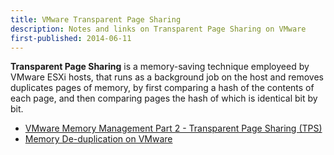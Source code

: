 ```yaml
---
title: VMware Transparent Page Sharing
description: Notes and links on Transparent Page Sharing on VMware
first-published: 2014-06-11
---
```


**Transparent Page Sharing** is a memory-saving technique employeed by 
VMware ESXi hosts, that runs as a background job on the host and removes 
duplicates pages of memory, by first comparing a hash of the contents of 
each page, and then comparing pages the hash of which is identical bit 
by bit.

*   [VMware Memory Management Part 2 - Transparent Page Sharing (TPS)](http://www.vmwarearena.com/2014/04/vmware-memory-management-part-2-transparent-page-sharing-tps.html)
*   [Memory De-duplication on VMware](http://theithollow.com/2012/12/memory-de-duplication-in-vmware/)
